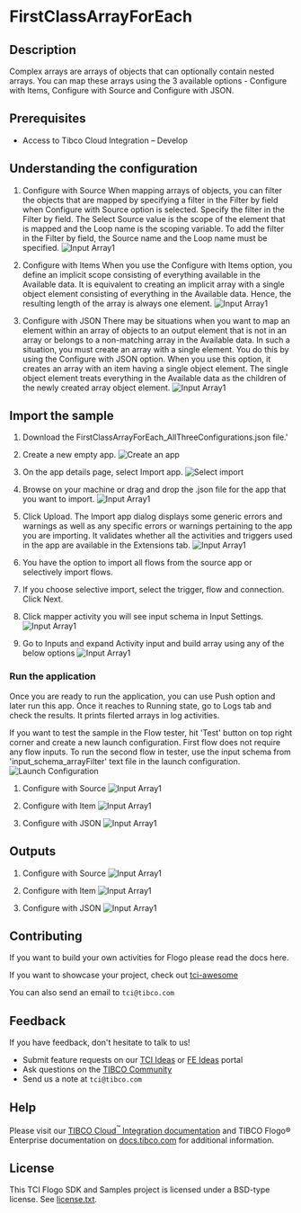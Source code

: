 # FirstClassArrayForEach


## Description

Complex arrays are arrays of objects that can optionally contain nested arrays. You can map these arrays using the 3 available options - Configure with Items, Configure with Source and Configure with JSON.

## Prerequisites

* Access to Tibco Cloud Integration – Develop


## Understanding the configuration

1. Configure with Source
When mapping arrays of objects, you can filter the objects that are mapped by specifying a filter in the Filter by field when Configure with Source option is selected.
Specify the filter in the Filter by field. The Select Source value is the scope of the element that is mapped and the Loop name is the scoping variable.
To add the filter in the Filter by field, the Source name and the Loop name must be specified.
![Input Array1](../../import-screenshots/FirstClassArrayForEach/ConfigureWithSource.png)


2. Configure with Items
When you use the Configure with Items option, you define an implicit scope consisting of everything available in the Available data. It is equivalent to creating an implicit array with a single object element consisting of everything in the Available data. Hence, the resulting length of the array is always one element.
![Input Array1](../../import-screenshots/FirstClassArrayForEach/ConfigureWithItem.png)

3. Configure with JSON
There may be situations when you want to map an element within an array of objects to an output element that is not in an array or belongs to a non-matching array in the Available data. In such a situation, you must create an array with a single element. You do this by using the Configure with JSON option. When you use this option, it creates an array with an item having a single object element. The single object element treats everything in the Available data as the children of the newly created array object element.
![Input Array1](../../import-screenshots/FirstClassArrayForEach/ConfigureWithJSON.png)


## Import the sample

1. Download the FirstClassArrayForEach_AllThreeConfigurations.json file.'

2. Create a new empty app.
![Create an app](../../../import-screenshots/2.png)

3. On the app details page, select Import app.
![Select import](../../../import-screenshots/3.png)

4. Browse on your machine or drag and drop the .json file for the app that you want to import.
![Input Array1](../../import-screenshots/FirstClassArrayForEach/UploadFirstClassArrayForEachApp.png)

5. Click Upload. The Import app dialog displays some generic errors and warnings as well as any specific errors or warnings pertaining to the app you are importing. It validates whether all the activities and triggers used in the app are available in the Extensions tab.
![Input Array1](../../import-screenshots/FirstClassArrayForEach/Click_Import_FirstClassArrayForEachApp.png)

6. You have the option to import all flows from the source app or selectively import flows.

7. If you choose selective import, select the trigger, flow and connection. Click Next.

8. Click mapper activity you will see input schema in Input Settings.
![Input Array1](../../import-screenshots/FirstClassArrayForEach/Input_Schema_In_Mapper_Activity.png)

9. Go to Inputs and expand Activity input and build array using any of the below options
![Input Array1](../../import-screenshots/FirstClassArrayForEach/Build_Array.png)



### Run the application
Once you are ready to run the application, you can use Push option and later run this app.
Once it reaches to Running state, go to Logs tab and check the results. It prints filerted arrays in log activities.

If you want to test the sample in the Flow tester, hit 'Test' button on top right corner and create a new launch configuration. First flow does not require any flow inputs.
To run the second flow in tester, use the input schema from 'input_schema_arrayFilter' text file in the launch configuration.
![Launch Configuration](../../import-screenshots/js-activity/tester_launch.png)

1. Configure with Source
![Input Array1](../../import-screenshots/FirstClassArrayForEach/ConfigureWithSource.png)

2. Configure with Item
![Input Array1](../../import-screenshots/FirstClassArrayForEach/ConfigureWithItem.png)

3. Configure with JSON
![Input Array1](../../../import-screenshots/FirstClassArrayForEach/ConfigureWithJSON.png)


## Outputs

1. Configure with Source
![Input Array1](../../import-screenshots/FirstClassArrayForEach/Output_SourceArray.png)

2. Configure with Item
![Input Array1](../../import-screenshots/FirstClassArrayForEach/Output_AddItem.png)

3. Configure with JSON
![Input Array1](../../import-screenshots/FirstClassArrayForEach/Output_ArrayJSON.png)


## Contributing
If you want to build your own activities for Flogo please read the docs here.

If you want to showcase your project, check out [tci-awesome](https://github.com/TIBCOSoftware/tci-awesome)

You can also send an email to `tci@tibco.com`

## Feedback
If you have feedback, don't hesitate to talk to us!

* Submit feature requests on our [TCI Ideas](https://ideas.tibco.com/?project=TCI) or [FE Ideas](https://ideas.tibco.com/?project=FE) portal
* Ask questions on the [TIBCO Community](https://community.tibco.com/answers/product/344006)
* Send us a note at `tci@tibco.com`

## Help
Please visit our [TIBCO Cloud<sup>&trade;</sup> Integration documentation](https://integration.cloud.tibco.com/docs/) and TIBCO Flogo® Enterprise documentation on [docs.tibco.com](https://docs.tibco.com/) for additional information.

## License
This TCI Flogo SDK and Samples project is licensed under a BSD-type license. See [license.txt](license.txt).
